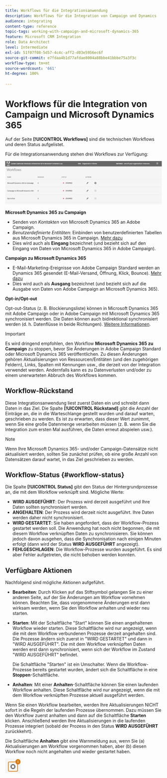 ```yaml
---
title: Workflows für die Integrationsanwendung
description: Workflows für die Integration von Campaign und Dynamics
audience: integrating
content-type: reference
topic-tags: working-with-campaign-and-microsoft-dynamics-365
feature: Microsoft CRM Integration
role: Data Architect
level: Intermediate
exl-id: 51f07f08-5d57-4c4c-aff2-d03e5956ec6f
source-git-commit: e7fdaa4b1d77afdae8004a88bbe41bbbe75a3f3c
workflow-type: tm+mt
source-wordcount: '661'
ht-degree: 100%

---
```


# Workflows für die Integration von Campaign und Microsoft Dynamics 365

Auf der Seite **[!UICONTROL Workflows]** sind die technischen Workflows und deren Status aufgelistet.

Für die Integrationsanwendung stehen drei Workflows zur Verfügung:

![](assets/do-not-localize/d365-to-acs-ui-page-workflows.png)

**Microsoft Dynamics 365 zu Campaign**
* Senden von *Kontakten* von Microsoft Dynamics 365 an Adobe Campaign.
* *Benutzerdefinierte Entitäten*: Einbinden von benutzerdefinierten Tabellen aus Microsoft Dynamics 365 in Campaign. [Mehr dazu](../../integrating/using/d365-acs-using-the-integration.md#data-flows)
* Dies wird auch als **Eingang** bezeichnet (und bezieht sich auf den Eingang von Daten von Microsoft Dynamics 365 in Adobe Campaign).

**Campaign zu Microsoft Dynamics 365**
* E-Mail-Marketing-Ereignisse von Adobe Campaign Standard werden an Dynamics 365 gesendet (E-Mail-Versand, Öffnung, Klick, Bounce). [Mehr dazu](../../integrating/using/d365-acs-using-the-integration.md#email-marketing-event-flow)
* Dies wird auch als **Ausgang** bezeichnet (und bezieht sich auf die Ausgabe von Daten von Adobe Campaign an Microsoft Dynamics 365).

**Opt-in/Opt-out**

Opt-out-Status (z. B. Blockierungsliste) können in Microsoft Dynamics 365 mit Adobe Campaign oder in Adobe Campaign mit Microsoft Dynamics 365 synchronisiert werden. Die Daten können auch bidirektional synchronisiert werden (d. h. Datenflüsse in beide Richtungen). [Weitere Informationen](../../integrating/using/d365-acs-self-service-app-data-sync.md#opt-in-out-wf).

>[!IMPORTANT]
>
>Es wird dringend empfohlen, den Workflow **Microsoft Dynamics 365 zu Campaign** zu stoppen, bevor Sie Änderungen in Adobe Campaign Standard oder Microsoft Dynamics 365 veröffentlichen. Zu diesen Änderungen gehören Aktualisierungen von Ressourcen/Entitäten (und den zugehörigen Feldern), Links, Spalten mit Kennungen usw., die derzeit von der Integration verwendet werden. Andernfalls kann es zu Datenverlusten und/oder zu einem unerwarteten Abbruch des Workflows kommen.

## Workflow-Rückstand

Diese Integrationsanwendung liest zuerst Daten ein und schreibt dann Daten in das Ziel. Die Spalte **[!UICONTROL Rückstand]** gibt die Anzahl der Einträge an, die in die Warteschlange gestellt wurden und darauf warten, geschrieben zu werden. Es ist zu erwarten, dass dieser Wert zunimmt, wenn Sie eine große Datenmenge verarbeiten müssen (z. B. wenn Sie die Integration zum ersten Mal ausführen, die Daten erneut abspielen usw.). 

>[!NOTE]
>Wenn Ihre Microsoft Dynamics 365- und/oder Campaign-Datensätze nicht aktualisiert werden, sollten Sie zunächst prüfen, ob eine große Anzahl von Datensätzen darauf wartet, in das Ziel geschrieben zu werden.
>

## Workflow-Status {#workflow-status}

Die Spalte **[!UICONTROL Status]** gibt den Status der Hintergrundprozesse an, die mit dem Workflow verknüpft sind. Mögliche Werte:

* **WIRD AUSGEFÜHRT**: Der Prozess wird derzeit ausgeführt und Ihre Daten sollten synchronisiert werden.
* **ANGEHALTEN**: Der Prozess wird derzeit nicht ausgeführt. Ihre Daten werden daher nicht synchronisiert.
* **WIRD GESTARTET**: Sie haben angefordert, dass der Workflow-Prozess gestartet werden soll. Die Anwendung hat noch nicht begonnen, die mit diesem Workflow verknüpften Daten zu synchronisieren. Sie können jedoch davon ausgehen, dass die Synchronisation nach einigen Minuten erfolgt (dann wird der Status **WIRD AUSGEFÜHRT** angezeigt).
* **FEHLGESCHLAGEN**: Die Workflow-Prozesse wurden ausgeführt. Es sind aber Fehler aufgetreten, die nicht behoben werden konnten.

## Verfügbare Aktionen

Nachfolgend sind mögliche Aktionen aufgeführt.

* **Bearbeiten**: Durch Klicken auf das Stiftsymbol gelangen Sie zu einer anderen Seite, auf der Sie Änderungen am Workflow vornehmen können. Beachten Sie, dass vorgenommene Änderungen erst dann wirksam werden, wenn Sie den Workflow anhalten und wieder neu starten.

* **Starten**: Mit der Schaltfläche &quot;Start&quot; können Sie einen angehaltenen Workflow wieder starten. Diese Schaltfläche wird nur angezeigt, wenn die mit dem Workflow verbundenen Prozesse derzeit angehalten sind. Die Prozesse ändern sich zuerst in &quot;WIRD GESTARTET&quot; und dann in &quot;WIRD AUSGEFÜHRT&quot;. Die mit dem Workflow verknüpften Daten werden erst dann synchronisiert, wenn sich der Workflow im Zustand &quot;WIRD AUSGEFÜHRT&quot; befindet.

  Die Schaltfläche &quot;Starten&quot; ist ein Umschalter. Wenn die Workflow-Prozesse bereits gestartet wurden, ändert sich die Schaltfläche in eine **Stoppen**-Schaltfläche.

* **Anhalten**: Mit einer **Anhalten**-Schaltfläche können Sie einen laufenden Workflow anhalten. Diese Schaltfläche wird nur angezeigt, wenn die mit dem Workflow verknüpften Prozesse aktuell ausgeführt werden.

Wenn Sie einen Workflow bearbeiten, werden Ihre Aktualisierungen NICHT sofort in die Regeln der laufenden Prozesse übernommen. Dazu müssen Sie den Workflow zuerst anhalten und dann auf die Schaltfläche **Starten** klicken. Anschließend werden Ihre Aktualisierungen in die laufenden Prozesse integriert (sobald der Prozess in den Status **WIRD AUSGEFÜHRT** zurückkehrt).

Die Schaltfläche **Anhalten** gibt eine Warnmeldung aus, wenn Sie (a) Aktualisierungen am Workflow vorgenommen haben, aber (b) diesen Workflow noch nicht angehalten und wieder gestartet haben.

![](assets/do-not-localize/d365-to-acs-icon-stop-with-changes.png)
